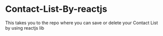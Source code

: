 # Contact-List-By-reactjs
This takes you to the repo where you can save or delete your Contact List by using reactjs lib 
